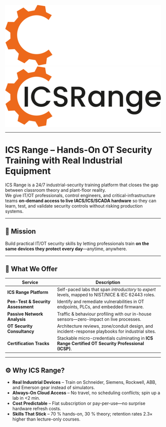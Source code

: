 ![ICS Range – dark mode](./images/icsrange-light.svg#gh-dark-mode-only)
![ICS Range – light mode](./images/icsrange-dark.svg#gh-light-mode-only)

---

# ICS Range – Hands-On OT Security Training with Real Industrial Equipment

ICS Range is a 24/7 industrial-security training platform that closes the gap between classroom theory and plant-floor reality.  
We give IT/OT professionals, control engineers, and critical-infrastructure teams **on-demand access to live IACS/ICS/SCADA hardware** so they can learn, test, and validate security controls without risking production systems.

---

## 🎯 Mission
Build practical IT/OT security skills by letting professionals train **on the same devices they protect every day**—anytime, anywhere.

---

## 🔑 What We Offer

| Service | Description |
|---------|-------------|
| **ICS Range Platform** | Self-paced labs that span *introductory* to *expert* levels, mapped to NIST/NICE & IEC 62443 roles. |
| **Pen-Test & Security Assessment** | Identify and remediate vulnerabilities in OT endpoints, PLCs, and embedded firmware. |
| **Passive Network Analysis** | Traffic & behaviour profiling with our in-house sensors—zero-impact on live processes. |
| **OT Security Consultancy** | Architecture reviews, zone/conduit design, and incident-response playbooks for industrial sites. |
| **Certification Tracks** | Stackable micro-credentials culminating in **ICS Range Certified OT Security Professional (ICSP)**. |

---

## ⚙️ Why ICS Range?

- **Real Industrial Devices** – Train on Schneider, Siemens, Rockwell, ABB, and Emerson gear instead of simulators.  
- **Always-On Cloud Access** – No travel, no scheduling conflicts; spin up a lab in <2 min.  
- **Cost Predictable** – Flat subscription or pay-per-use—no surprise hardware refresh costs.  
- **Skills That Stick** – 70 % hands-on, 30 % theory; retention rates 2.3× higher than lecture-only courses.  
